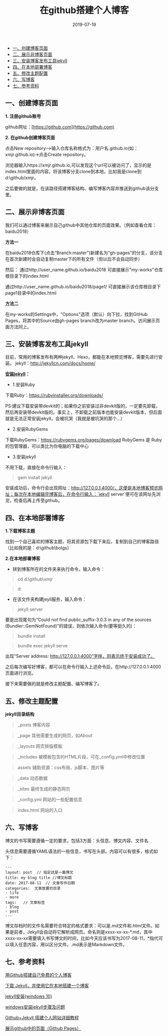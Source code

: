 ﻿---
layout: post
title: "在github搭建个人博客"
date: 2019-07-19 
description: "作为一名Web前端，拥有属于自己的博客是必须滴！虽然网上有很多相关的教程，但在实践中还是遇到各种各样的问题，便在此记录下。"
tag: 工具 
--- 

- [一、创建博客页面](#%E4%B8%80%E5%88%9B%E5%BB%BA%E5%8D%9A%E5%AE%A2%E9%A1%B5%E9%9D%A2)
- [二、展示非博客页面](#%E4%BA%8C%E5%B1%95%E7%A4%BA%E9%9D%9E%E5%8D%9A%E5%AE%A2%E9%A1%B5%E9%9D%A2)
- [三、安装博客发布工具jekyll](#%E4%B8%89%E5%AE%89%E8%A3%85%E5%8D%9A%E5%AE%A2%E5%8F%91%E5%B8%83%E5%B7%A5%E5%85%B7jekyll)
- [四、在本地部署博客](#%E5%9B%9B%E5%9C%A8%E6%9C%AC%E5%9C%B0%E9%83%A8%E7%BD%B2%E5%8D%9A%E5%AE%A2)
- [五、修改主题配置](#%E4%BA%94%E4%BF%AE%E6%94%B9%E4%B8%BB%E9%A2%98%E9%85%8D%E7%BD%AE)
- [六、写博客](#%E5%85%AD%E5%86%99%E5%8D%9A%E5%AE%A2)
- [七、参考资料](#%E4%B8%83%E5%8F%82%E8%80%83%E8%B5%84%E6%96%99)

## 一、创建博客页面

**1. 注册github账号**

github网址：[https://github.com](https://github.com)

**2. 在github创建博客页面**

点击New repository–>输入仓库名称格式为：用户名.github.io(如：xmjr.github.io)->点击Create repository。

浏览器输入https://xmjr.github.io,可以发现这个url可以被访问了，显示的是index.html里面的内容。将该博客分支clone到本地，比如我是clone到 d:\github/xmjr。

之后要做的就是，在该路径搭建博客结构、编写博客内容并推送到github该分支里。

## 二、展示非博客页面

我们可以通过博客来展示自己github中其他仓库的页面效果。（例如查看仓库：baidu2018）

**方法一**

在baidu2018仓库下(点击“Branch:master”)新建名为“gh-pages”的分支，该分支在首次新建时会自动复制master下的所有文件（但以后不会自动同步）

然后：
通过http://user_name.github.io/baidu2018 可直接展示"my-works"仓库根目录下的index.html

通过http://user_name.github.io/baidu2018/page1/ 可直接展示该仓库根目录下page1目录中的index.html

**方法二**

在my-works的Settings中，"Options"选项（默认）向下拉，找到GitHub Pages，将其中的Source由gh-pages branch改为master branch。访问展示页面方法同上。


## 三、安装博客发布工具jekyll

目前，常用的博客发布有两种jekyll、Hexo，都能在本地预览博客，需要先进行安装。
jekyll：http://jekyllcn.com/docs/home/ 

**[安装jekyll](https://www.jianshu.com/p/f43a75ed16d0)：**

- 1.安装Ruby

下载Ruby：https://rubyinstaller.org/downloads/ 

PS:建议下载安装带devkit的；如果你之前安装过非devkit版的，一定要先卸载，然后再安装带devkit版的。事实上，不卸载之前版本也能安装devkit版本，但后面就是无法正常安装jekyll，会被坑哭（我就是被坑哭的那个...）

- 2.安装RubyGems

下载RubyGems：https://rubygems.org/pages/download
RubyGems 是 Ruby 的包管理器，可以类比为你电脑的下载中心 


- 3.安装jekyll

不用下载，直接在命令行输入：

> gem install jekyll

安装成功后，命令行会出现网址：http://127.0.0.1:4000/，这便是本地博客预览网址；每次在本地编辑完博客后，在命令行输入：`jekyll server`便可在该网址先浏览，检查后再上传至github。

## 四、在本地部署博客

**1.下载博客主题**

找到一个自己喜欢的博客主题，将其资源包下载下来后，复制到自己的博客路径（比如我的是：d:\github\bolgs）

**2.在本地部署博客**

- 转到博客所在的文件夹来执行命令，输入命令：

> cd d:\github\xmjr

> d:

- 在该文件夹构建jeyll服务，输入命令：

> jekyll server

要是出现尾句为“Could not find public_suffix-3.0.3 in any of the sources (Bundler::GemNotFound)”的错误，则依次输入命令(要等挺久的)：

> bundle install

> bundle exec jekyll serve

出现“Server address: http://127.0.0.1:4000”字样，则表示终于安装成功了。

之后每次编写好博客，都可以在命令行输入上述命令后，在http://127.0.0.1:4000页面进行浏览。

接下来需要做的就是修改主题配置、编写博客了。


## 五、修改主题配置

**jekyll目录结构**

> _posts 博客内容

> _page 其他需要生成的网页，如About

> _layouts 网页排版模板

> _includes 被模板包含的HTML片段，可在_config.yml中修改位置

> assets 辅助资源：css布局、js脚本、图片等

> _data 动态数据

> _sites 最终生成的静态网页

> _config.yml  网站的一些配置信息

> index.html 网站的入口

## 六、写博客

博文的书写需要遵循一定的要求，包括3方面：头信息、博文内容、文件名

头信息需要遵循YAML语法的一些信息，书写在头部。内容可以有很多，格式如下：

    ---
    layout: post  // 指定这是一篇博文
    title: my blog title //博文标题
    date: 2017-08-11  // 文章写作日期
    categories:  文章放置的目录
    - life
    - more
    tags:   // 文章标签
    - blog
    - post
    ---

博文存档时的文件名需要符合特定的格式要求：可以是.md文件和.html文件。如果是前者，Jekyll会自动将它解析成网页。命名则是xxxx-xx-xx-*.md，其中xxxx-xx-xx需要填入书写博文的时间，比如今天应该书写为2017-08-11，*指代可以填入任意内容，用以区分文件。.md表示是Markdown文件。


## 七、参考资料

[用Github搭建自己免费的个人博客](https://www.jianshu.com/p/ba81a536d61a)

[下载 Jekyll，并使用它在本地搭建一个博客](https://www.jianshu.com/p/f43a75ed16d0)

[jekyll安装(windows 10)](https://blog.csdn.net/qq_37647529/article/details/79779058)

[windows安装jekyll步骤及问题](https://blog.csdn.net/mouday/article/details/79300135)

[Github+Jekyll 搭建个人网站详细教程](https://www.jianshu.com/p/9f71e260925d)

[展示github中的页面（Github Pages）](https://www.cnblogs.com/xuehaoyue/p/6551217.html#_label1)


